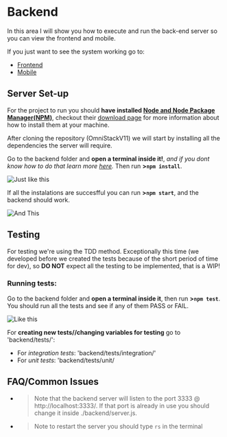 # Backend
In this area I will show you how to execute and run the back-end server so you can view the frontend and mobile.

If you just want to see the system working go to:
- [Frontend](https://github.com/romuloschiavon/OmniStackV11/blob/master/frontend/README.md)
- [Mobile](https://github.com/romuloschiavon/OmniStackV11/blob/master/mobile/README.md)

## Server Set-up
For the project to run you should **have installed [Node and Node Package Manager(NPM)](https://nodejs.org/)**, checkout their [download page](https://nodejs.org/en/download/) for more information about how to install them at your machine.

After cloning the repository (OmniStackV11) we will start by installing all the dependencies the server will require.

Go to the backend folder and **open a terminal inside it!**, *and if you dont know how to do that learn more [here](https://www.groovypost.com/howto/open-command-window-terminal-window-specific-folder-windows-mac-linux/).*
Then run **>```npm install```**.

![Just like this](https://i.imgur.com/gyT14Py.gif)

If all the instalations are succesfful you can run **>```npm start```**, and the backend should work.

![And This](https://i.imgur.com/nEihNJt.gif)

## **Testing**
For testing we're using the TDD method. Exceptionally this time (we developed before we created the tests because of the short period of time for dev), so **DO NOT** expect all the testing to be implemented, that is a WIP!

### Running tests:
Go to the backend folder and **open a terminal inside it**, then run **>```npm test```**. You should run all the tests and see if any of them PASS or FAIL.

![Like this](https://i.imgur.com/1Mlxw9a.gif)

For **creating new tests//changing variables for testing** go to 'backend/tests/':
- For *integration tests*: 'backend/tests/integration/'
- For *unit tests*: 'backend/tests/unit/

## **FAQ/Common Issues**
-	>Note that the backend server will listen to the port 3333 @ http://localhost:3333/. If that port is already in use you should change it inside ./backend/server.js.
-	>Note to restart the server you should type ```rs``` in the terminal
